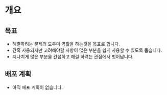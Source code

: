 # 개요

## 목표

- 해결하려는 문제의 도우미 역할을 하는것을 목표로 합니다.
- 간혹 사용되지만 고려해야할 사항이 많은 부분을 쉽게 사용할 수 있도록 돕습니다.
- 지나치게 많은 부분을 간섭하고 해결 하려는 관점에서 벗어납니다.

## 배포 계획

- 아직 배포 계획이 없습니다.
